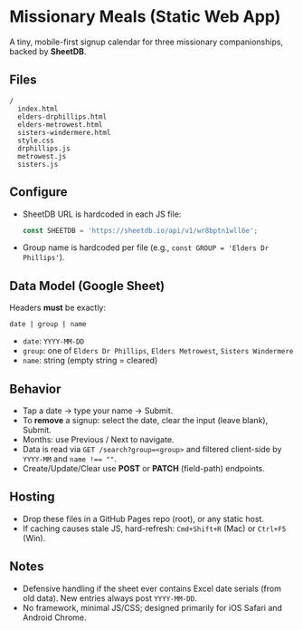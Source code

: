 # Missionary Meals (Static Web App)

A tiny, mobile-first signup calendar for three missionary companionships, backed by **SheetDB**.

## Files
```
/
  index.html
  elders-drphillips.html
  elders-metrowest.html
  sisters-windermere.html
  style.css
  drphillips.js
  metrowest.js
  sisters.js
```

## Configure
- SheetDB URL is hardcoded in each JS file:
  ```js
  const SHEETDB = 'https://sheetdb.io/api/v1/wr8bptn1wll6e';
  ```
- Group name is hardcoded per file (e.g., `const GROUP = 'Elders Dr Phillips'`).

## Data Model (Google Sheet)
Headers **must** be exactly:
```
date | group | name
```
- `date`: `YYYY-MM-DD`
- `group`: one of `Elders Dr Phillips`, `Elders Metrowest`, `Sisters Windermere`
- `name`: string (empty string = cleared)

## Behavior
- Tap a date → type your name → Submit.
- To **remove** a signup: select the date, clear the input (leave blank), Submit.
- Months: use Previous / Next to navigate.
- Data is read via `GET /search?group=<group>` and filtered client-side by `YYYY-MM` and `name !== ""`.
- Create/Update/Clear use **POST** or **PATCH** (field-path) endpoints.

## Hosting
- Drop these files in a GitHub Pages repo (root), or any static host.
- If caching causes stale JS, hard-refresh: `Cmd+Shift+R` (Mac) or `Ctrl+F5` (Win).

## Notes
- Defensive handling if the sheet ever contains Excel date serials (from old data). New entries always post `YYYY-MM-DD`.
- No framework, minimal JS/CSS; designed primarily for iOS Safari and Android Chrome.
